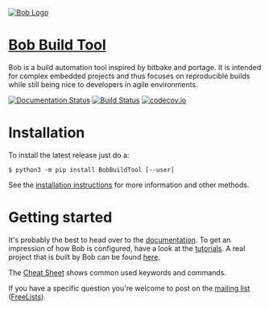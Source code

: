 [![Bob Logo](/doc/BOB_Logo.png?raw=true)](https://bobbuildtool.github.io/)

[Bob Build Tool](https://bobbuildtool.github.io/)
=================================================

Bob is a build automation tool inspired by bitbake and portage. It is intended
for complex embedded projects and thus focuses on reproducible builds while
still being nice to developers in agile environments.

[![Documentation Status](http://readthedocs.org/projects/bob-build-tool/badge/?version=latest)](http://bob-build-tool.readthedocs.io/en/latest/?badge=latest)
[![Build Status](https://github.com/BobBuildTool/bob/actions/workflows/workflow.yaml/badge.svg)](https://github.com/BobBuildTool/bob/actions/workflows/workflow.yaml)
[![codecov.io](https://codecov.io/github/BobBuildTool/bob/coverage.svg?branch=master)](https://codecov.io/github/BobBuildTool/bob?branch=master)

Installation
============

To install the latest release just do a:

    $ python3 -m pip install BobBuildTool [--user]

See the [installation instructions](https://bob-build-tool.readthedocs.io/en/latest/installation.html)
for more information and other methods.

Getting started
===============

It's probably the best to head over to the
[documentation](http://bob-build-tool.readthedocs.io/). To get an impression
of how Bob is configured, have a look at the
[tutorials](https://github.com/BobBuildTool/bob-tutorials). A real project that
is built by Bob can be found [here](https://github.com/BobBuildTool/basement).

The [Cheat Sheet](doc/cheatsheet/bob_cheatsheet.pdf) shows common used keywords
and commands.

If you have a specific question you're welcome to post on the
[mailing list](mailto:bob-build-tool@freelists.org)
([FreeLists](http://www.freelists.org/list/bob-build-tool)).
